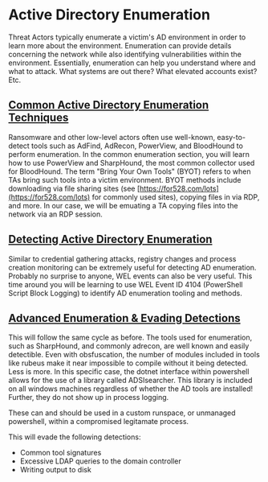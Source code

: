 # Active Directory Enumeration

Threat Actors typically enumerate a victim's AD environment in order to learn more about the environment. Enumeration can provide details concerning the network while also identifying vulnerabilities within the environment. Essentially, enumeration can help you understand where and what to attack. What systems are out there? What elevated accounts exist? Etc. 

## [Common Active Directory Enumeration Techniques](./1_common_enumeration/README.md)

Ransomware and other low-level actors often use well-known, easy-to-detect tools such as AdFind, AdRecon, PowerView, and BloodHound to perform enumeration. In the common enumeration section, you will learn how to use PowerView and SharpHound, the most common collector used for BloodHound. The term "Bring Your Own Tools" (BYOT) refers to when TAs bring such tools into a victim environment. BYOT methods include downloading via file sharing sites (see [https://for528.com/lots](https://for528.com/lots) for commonly used sites), copying files in via RDP, and more. In our case, we will be emuating a TA copying files into the network via an RDP session.

## [Detecting Active Directory Enumeration](./2_detection_enumeration/README.md)

Similar to credential gathering attacks, registry changes and process creation monitoring can be extremely useful for detecting AD enumeration. Probably no surprise to anyone, WEL events can also be very useful. This time around you will be learning to use WEL Event ID 4104 (PowerShell Script Block Logging) to identify AD enumeration tooling and methods.

## [Advanced Enumeration & Evading Detections](./3_advanced_enumeration/README.md)

This will follow the same cycle as before. The tools used for enumeration, such as SharpHound, and commonly adrecon, are well known and easily detectible. Even with obsfuscation, the number of modules included in tools like rubeus make it near impossible to compile without it being detected.  Less is more.  In this specific case, the dotnet interface within powershell allows for the use of a library called ADSIsearcher.  This library is included on all windows machines regardless of whether the AD tools are installed!  Further, they do not show up in process logging.  

These can and should be used in a custom runspace, or unmanaged powershell, within a compromised legitamate process.

This will evade the following detections:
- Common tool signatures
- Excessive LDAP queries to the domain controller
- Writing output to disk


